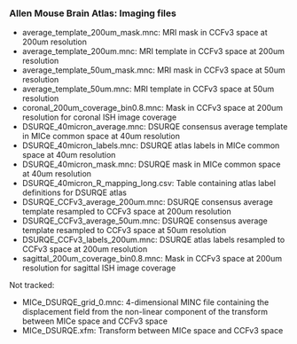 
### Allen Mouse Brain Atlas: Imaging files

- average_template_200um_mask.mnc: MRI mask in CCFv3 space at 200um resolution
- average_template_200um.mnc: MRI template in CCFv3 space at 200um resolution
- average_template_50um_mask.mnc: MRI mask in CCFv3 space at 50um resolution
- average_template_50um.mnc: MRI template in CCFv3 space at 50um resolution
- coronal_200um_coverage_bin0.8.mnc: Mask in CCFv3 space at 200um resolution for coronal ISH image coverage
- DSURQE_40micron_average.mnc: DSURQE consensus average template in MICe common space at 40um resolution
- DSURQE_40micron_labels.mnc: DSURQE atlas labels in MICe common space at 40um resolution
- DSURQE_40micron_mask.mnc: DSURQE mask in MICe common space at 40um resolution
- DSURQE_40micron_R_mapping_long.csv: Table containing atlas label definitions for DSURQE atlas
- DSURQE_CCFv3_average_200um.mnc: DSURQE consensus average template resampled to CCFv3 space at 200um resolution
- DSURQE_CCFv3_average_50um.mnc: DSURQE consensus average template resampled to CCFv3 space at 50um resolution
- DSURQE_CCFv3_labels_200um.mnc: DSURQE atlas labels resampled to CCFv3 space at 200um resolution
- sagittal_200um_coverage_bin0.8.mnc: Mask in CCFv3 space at 200um resolution for sagittal ISH image coverage

Not tracked:

- MICe_DSURQE_grid_0.mnc: 4-dimensional MINC file containing the displacement field from the non-linear component of the transform between MICe space and CCFv3 space
- MICe_DSURQE.xfm: Transform between MICe space and CCFv3 space